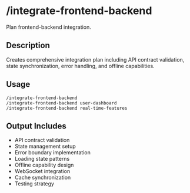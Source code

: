 # /integrate-frontend-backend

Plan frontend-backend integration.

## Description
Creates comprehensive integration plan including API contract validation, state synchronization, error handling, and offline capabilities.

## Usage
```
/integrate-frontend-backend
/integrate-frontend-backend user-dashboard
/integrate-frontend-backend real-time-features
```

## Output Includes
- API contract validation
- State management setup
- Error boundary implementation
- Loading state patterns
- Offline capability design
- WebSocket integration
- Cache synchronization
- Testing strategy
